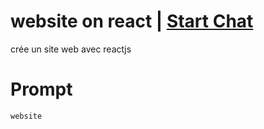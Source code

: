 

# website on react | [Start Chat](https://gptcall.net/chat.html?data=%7B%22contact%22%3A%7B%22id%22%3A%22cdbe5ed0-abd2-47c3-80c1-70d0d50846d2%22%2C%22flow%22%3Atrue%7D%7D)
crée un site web avec reactjs

# Prompt

```
website
```





